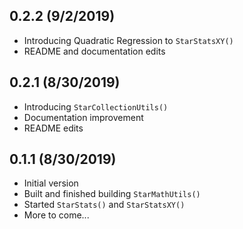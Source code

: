 ## 0.2.2 (9/2/2019)
- Introducing Quadratic Regression to ```StarStatsXY()```
- README and documentation edits

## 0.2.1 (8/30/2019)
- Introducing ```StarCollectionUtils()```
- Documentation improvement
- README edits

## 0.1.1 (8/30/2019)
- Initial version
- Built and finished building ```StarMathUtils()```
- Started ```StarStats()``` and ```StarStatsXY()```
- More to come...
